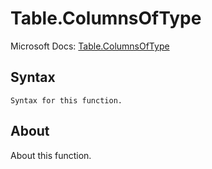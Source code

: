 ---
---

# Table.ColumnsOfType

Microsoft Docs: [Table.ColumnsOfType](https://docs.microsoft.com/en-us/powerquery-m/table-columnsoftype)

## Syntax

```powerquery-m
Syntax for this function.
```

## About

About this function.

